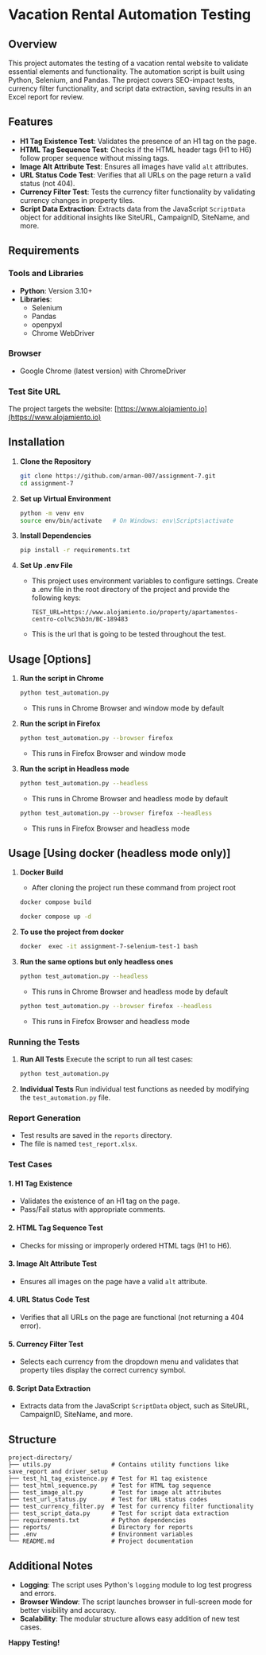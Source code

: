 # Vacation Rental Automation Testing

## Overview
This project automates the testing of a vacation rental website to validate essential elements and functionality. The automation script is built using Python, Selenium, and Pandas. The project covers SEO-impact tests, currency filter functionality, and script data extraction, saving results in an Excel report for review.

## Features
- **H1 Tag Existence Test**: Validates the presence of an H1 tag on the page.
- **HTML Tag Sequence Test**: Checks if the HTML header tags (H1 to H6) follow proper sequence without missing tags.
- **Image Alt Attribute Test**: Ensures all images have valid `alt` attributes.
- **URL Status Code Test**: Verifies that all URLs on the page return a valid status (not 404).
- **Currency Filter Test**: Tests the currency filter functionality by validating currency changes in property tiles.
- **Script Data Extraction**: Extracts data from the JavaScript `ScriptData` object for additional insights like SiteURL, CampaignID, SiteName, and more.

## Requirements
### Tools and Libraries
- **Python**: Version 3.10+
- **Libraries**:
  - Selenium
  - Pandas
  - openpyxl
  - Chrome WebDriver

### Browser
- Google Chrome (latest version) with ChromeDriver

### Test Site URL
The project targets the website: [https://www.alojamiento.io](https://www.alojamiento.io)

## Installation
1. **Clone the Repository**
   ```bash
   git clone https://github.com/arman-007/assignment-7.git
   cd assignment-7
   ```

2. **Set up Virtual Environment**
   ```bash
   python -m venv env
   source env/bin/activate   # On Windows: env\Scripts\activate
   ```

3. **Install Dependencies**
   ```bash
   pip install -r requirements.txt
   ```

4. **Set Up .env File**
   - This project uses environment variables to configure settings. Create a .env file in the root directory of the project and provide the following keys:
     ```env
     TEST_URL=https://www.alojamiento.io/property/apartamentos-centro-col%c3%b3n/BC-189483
     ```
   - This is the url that is going to be tested throughout the test.

## Usage [Options]
1. **Run the script in Chrome**
   ```bash
   python test_automation.py
   ```
   - This runs in Chrome Browser and window mode by default

2. **Run the script in Firefox**
   ```bash
   python test_automation.py --browser firefox
   ```
   - This runs in Firefox Browser and window mode

2. **Run the script in Headless mode**
   ```bash
   python test_automation.py --headless
   ```
   - This runs in Chrome Browser and headless mode by default

   ```bash
   python test_automation.py --browser firefox --headless
   ```
   - This runs in Firefox Browser and headless mode

## Usage [Using docker (headless mode only)]
1. **Docker Build**
   - After cloning the project run these command from project root
   ```bash
   docker compose build
   ```

   ```bash
   docker compose up -d
   ```

2. **To use the project from docker**
   ```bash
   docker  exec -it assignment-7-selenium-test-1 bash
   ```

3. **Run the same options but only headless ones**
   ```bash
   python test_automation.py --headless
   ```
   - This runs in Chrome Browser and headless mode by default

   ```bash
   python test_automation.py --browser firefox --headless
   ```
   - This runs in Firefox Browser and headless mode

### Running the Tests
1. **Run All Tests**
   Execute the script to run all test cases:
   ```bash
   python test_automation.py
   ```

2. **Individual Tests**
   Run individual test functions as needed by modifying the `test_automation.py` file.

### Report Generation
- Test results are saved in the `reports` directory.
- The file is named `test_report.xlsx`.

### Test Cases
#### 1. **H1 Tag Existence**
   - Validates the existence of an H1 tag on the page.
   - Pass/Fail status with appropriate comments.

#### 2. **HTML Tag Sequence Test**
   - Checks for missing or improperly ordered HTML tags (H1 to H6).

#### 3. **Image Alt Attribute Test**
   - Ensures all images on the page have a valid `alt` attribute.

#### 4. **URL Status Code Test**
   - Verifies that all URLs on the page are functional (not returning a 404 error).

#### 5. **Currency Filter Test**
   - Selects each currency from the dropdown menu and validates that property tiles display the correct currency symbol.

#### 6. **Script Data Extraction**
   - Extracts data from the JavaScript `ScriptData` object, such as SiteURL, CampaignID, SiteName, and more.

## Structure
```
project-directory/
├── utils.py                 # Contains utility functions like save_report and driver_setup
├── test_h1_tag_existence.py # Test for H1 tag existence
├── test_html_sequence.py    # Test for HTML tag sequence
├── test_image_alt.py        # Test for image alt attributes
├── test_url_status.py       # Test for URL status codes
├── test_currency_filter.py  # Test for currency filter functionality
├── test_script_data.py      # Test for script data extraction
├── requirements.txt         # Python dependencies
├── reports/                 # Directory for reports
├── .env                     # Environment variables
└── README.md                # Project documentation
```

## Additional Notes
- **Logging**: The script uses Python's `logging` module to log test progress and errors.
- **Browser Window**: The script launches browser in full-screen mode for better visibility and accuracy.
- **Scalability**: The modular structure allows easy addition of new test cases.


**Happy Testing!**

